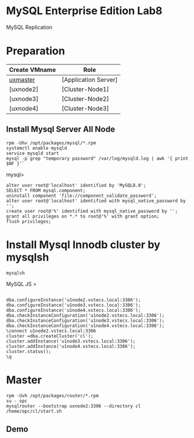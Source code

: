 # MySQL Enterprise Edition Lab8
MySQL Replication

# Preparation
|Create VMname| Role    |
|------------------------|------------------------|
|[uxmaster](../lab1) |[Application Server]
|[uxnode2]|[Cluster-Node1] 
|[uxnode3]|[Cluster-Node2]
|[uxnode4]|[Cluster-Node3]

## Install Mysql Server All Node
```
rpm -Uhv /opt/packages/mysql/*.rpm
systemctl enable mysqld
service mysqld start
mysql -p`grep "temporary password" /var/log/mysqld.log | awk '{ print $NF }'`
```
mysql>
```
alter user root@'localhost' identified by 'MySQL8.0';
SELECT * FROM mysql.component;
uninstall component 'file://component_validate_password';
alter user root@'localhost' identified with mysql_native_password by '';
create user root@'%' identified with mysql_native_password by ''; grant all privileges on *.* to root@'%' with grant option;
flush privileges;
```
# Install Mysql Innodb cluster by mysqlsh 
```
mysqlsh
```
MySQL  JS >
```

dba.configureInstance('u1node2.vstecs.local:3306');
dba.configureInstance('u1node3.vstecs.local:3306');
dba.configureInstance('u1node4.vstecs.local:3306');
dba.checkInstanceConfiguration('u1node2.vstecs.local:3306');
dba.checkInstanceConfiguration('u1node3.vstecs.local:3306');
dba.checkInstanceConfiguration('u1node4.vstecs.local:3306');
\connect u1node2.vstecs.local:3306
cluster =dba.createCluster('cl'); 
cluster.addInstance('u1node3.vstecs.local:3306');
cluster.addInstance('u1node4.vstecs.local:3306'); 
cluster.status();
\q
```

# Master 
```
rpm -Uvh /opt/packages/router/*.rpm
su - opc
mysqlrouter --bootstrap uxnode2:3306 --directory cl
/home/opc/cl/start.sh
```
## Demo ###